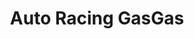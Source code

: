 ---
title: "Auto Racing GasGas"
url: /bogota-d-c/auto-racing-gasgas/
shop: piezas de automóviles
---